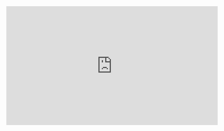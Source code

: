 <!DOCTYPE html>
<html lang="en">
<head>
    <meta charset="UTF-8">
    <meta name="viewport" content="width=device-width, initial-scale=1.0">
    <title>GitHub Video Page</title>
</head>
<body>
    <iframe width="560" height="315" src="https://www.youtube.com/embed/IDQYlsDqpAU" frameborder="0" allow="accelerometer; autoplay; clipboard-write; encrypted-media; gyroscope; picture-in-picture" allowfullscreen></iframe>
</body>
</html>
